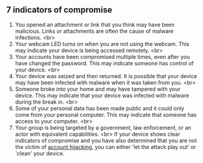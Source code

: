 
## 7 indicators of compromise

1. You opened an attachment or link that you think may have been malicious. Links or attachments are often the cause of malware infections.
&lt;br&gt;
2. Your webcam LED turns on when you are not using the webcam. This may indicate your device is being accessed remotely.
&lt;br&gt;
3. Your accounts have been compromised multiple times, even after you have changed the password. This may indicate someone has control of your device.
&lt;br&gt;
4. Your device was seized and then returned. It is possible that your device may have been infected with malware when it was taken from you.
&lt;br&gt;
5. Someone broke into your home and may have tampered with your device. This may indicate that your device was infected with malware during the break in.
&lt;br&gt;
6. Some of your personal data has been made public and it could only come from your personal computer. This may indicate that someone has access to your computer.
&lt;br&gt;
7. Your group is being targeted by a government, law enforcement, or an actor with equivalent capabilities.
&lt;br&gt;
If your device shows clear indicators of compromise and you have also determined that you are not the victim of [account hijacking](en/topics/practice-1-emergencies/2-account-hijacked/1-1-intro.md), you can either &#39;let the attack play out&#39; or &#39;clean&#39; your device.
